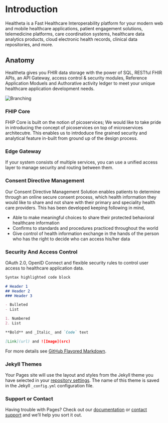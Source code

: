 # Introduction

Healtheta is a Fast Healthcare Interoperability platform for your modern web and mobile healthcare applications, patient engagement solutions, telemedicine platforms, care coordination systems, healthcare data analytics products, cloud electronic health records, clinical data repositories, and more.

## Anatomy

Healtheta gives you FHIR data storage with the power of SQL, RESTful FHIR APIs, an API Gateway, access control & security modules, Reference Application Moduels and Authorative activity ledger to meet your unique healthcare application development needs.

![Branching](https://www.apiacademy.co/assets/2016/09/1-microservices-gateway-v3.png)

### FHIP Core
FHIP Core is built on the notion of picoservices; We would like to take pride in introducing the concept of picoservices on top of microservices architecutre. This enables us to intrdoduce fine grained security and analytical feature in-built from ground up of the design process. 

### Edge Gateway
If your system consists of multiple services, you can use a unified access layer to manage security and routing between them.

### Consent Directive Management 
Our Consent Directive Management Solution enables patients  to determine through an online secure consent process, which health information they would like to share and not share with their primary and speciality health care providers. This has been developed keeping following in mind,
- Able to make meaningful choices to share their protected behavioral healthcare information
- Confirms to standards and procedures practiced throughout the world
- Give control of health information exchange in the hands of the person who has the right to decide who can access his/her data 

### Security And Access Control
OAuth 2.0, OpenID Connect and flexible security rules to control user access to healthcare application data.















```markdown
Syntax highlighted code block

# Header 1
## Header 2
### Header 3

- Bulleted
- List

1. Numbered
2. List

**Bold** and _Italic_ and `Code` text

[Link](url) and ![Image](src)
```

For more details see [GitHub Flavored Markdown](https://guides.github.com/features/mastering-markdown/).

### Jekyll Themes

Your Pages site will use the layout and styles from the Jekyll theme you have selected in your [repository settings](https://github.com/healtheta/healtheta.github.io/settings). The name of this theme is saved in the Jekyll `_config.yml` configuration file.

### Support or Contact

Having trouble with Pages? Check out our [documentation](https://help.github.com/categories/github-pages-basics/) or [contact support](https://github.com/contact) and we’ll help you sort it out.
